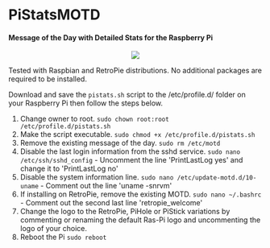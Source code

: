 PiStatsMOTD
====

#### Message of the Day with Detailed Stats for the Raspberry Pi ####

<p align="center">
  <img src="https://github.com/shanemc92/PiStatsMOTD/blob/master/PiStatsMOTD-Preview.png?raw=true"/>
</p>

Tested with Raspbian and RetroPie distributions. No additional packages are required to be installed.

Download and save the `pistats.sh` script to the /etc/profile.d/ folder on your Raspberry Pi then follow the steps below.

1. Change owner to root.
`sudo chown root:root /etc/profile.d/pistats.sh`
2. Make the script executable.
`sudo chmod +x /etc/profile.d/pistats.sh`
3. Remove the existing message of the day.
`sudo rm /etc/motd`
4. Disable the last login information from the sshd service.
`sudo nano /etc/ssh/sshd_config` - Uncomment the line 'PrintLastLog yes' and change it to 'PrintLastLog no'
5. Disable the system information line.
`sudo nano /etc/update-motd.d/10-uname` - Comment out the line 'uname -snrvm'
6. If installing on RetroPie, remove the existing MOTD.
`sudo nano ~/.bashrc` - Comment out the second last line 'retropie_welcome'
7. Change the logo to the RetroPie, PiHole or PiStick variations by commenting or renaming the default Ras-Pi logo and uncommenting the logo of your choice.
8. Reboot the Pi
`sudo reboot`

